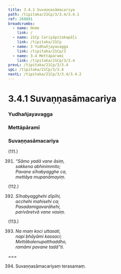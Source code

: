 ```yaml
---
title: 3.4.1 Suvaṇṇasāmacariya
path: /tipitaka/21Cp/3/3.4/3.4.1
ref: 268891
breadcrumbs:
  - name: Home
    link: /
  - name: 21Cp Cariyāpiṭakapāḷi
    link: /tipitaka/21Cp
  - name: 3 Yudhañjayavagga
    link: /tipitaka/21Cp/3
  - name: 3.4 Mettāpāramī
    link: /tipitaka/21Cp/3/3.4
prevL: /tipitaka/21Cp/3/3.4
upL: /tipitaka/21Cp/3/3.4
nextL: /tipitaka/21Cp/3/3.4/3.4.2
---
```


# 3.4.1 Suvaṇṇasāmacariya

### Yudhañjayavagga

### Mettāpāramī

### Suvaṇṇasāmacariya

(111.)

391. _“Sāmo yadā vane āsiṃ,_  
_sakkena abhinimmito;_  
_Pavane sīhabyagghe ca,_  
_mettāya mupanāmayiṃ._  


(112.)

392. _Sīhabyagghehi dīpīhi,_  
_acchehi mahisehi ca;_  
_Pasadamigavarāhehi,_  
_parivāretvā vane vasiṃ._  


(113.)

393. _Na maṃ koci uttasati,_  
_napi bhāyāmi kassaci;_  
_Mettābalenupatthaddho,_  
_ramāmi pavane tadā”ti._  


===

394. Suvaṇṇasāmacariyaṃ terasamaṃ.




